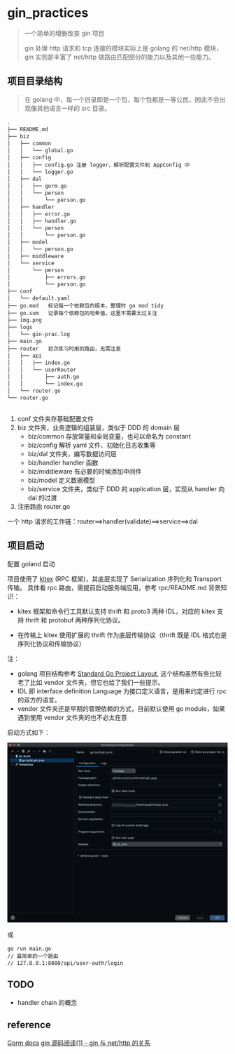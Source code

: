 # gin_practices
> 一个简单的增删改查 gin 项目
> 
> gin 处理 http 请求和 tcp 连接的模块实际上是 golang 的 net/http 模块，gin 实则是丰富了 net/http 做路由匹配部分的能力以及其他一些能力。
## 项目目录结构

> 在 golang 中，每一个目录即是一个包，每个包都是一等公民，因此不会出现像其他语言一样的 src 目录。

```plain
.
├── README.md
├── biz
│   ├── common
│   │   └── global.go
│   ├── config
│   │   ├── config.go 注册 logger，解析配置文件到 AppConfig 中
│   │   └── logger.go
│   ├── dal
│   │   ├── gorm.go
│   │   └── person
│   │       └── person.go
│   ├── handler
│   │   ├── error.go
│   │   ├── handler.go
│   │   └── person
│   │       └── person.go
│   ├── model
│   │   └── person.go
│   ├── middleware
│   └── service
│       └── person
│           ├── errors.go
│           └── person.go
├── conf
│   └── default.yaml
├── go.mod   标记每一个依赖包的版本，整理时 go mod tidy 
├── go.sum   记录每个依赖包的哈希值，这里不需要太过关注
├── img.png
├── logs
│   └── gin-prac.log
├── main.go
├── router   初次练习时用的路由，无需注意
│   ├── api
│   │   ├── index.go
│   │   └── userRouter
│   │       ├── auth.go
│   │       └── index.go
│   └── router.go
└── router.go    
    
```
1. conf 文件夹存基础配置文件
2. biz 文件夹，业务逻辑的组装层，类似于 DDD 的 domain 层
   - biz/common 存放常量和全局变量，也可以命名为 constant
   - biz/config 解析 yaml 文件、初始化日志收集等 
   - biz/dal 文件夹，编写数据访问层
   - biz/handler handler 函数
   - biz/middleware 有必要的时候添加中间件
   - biz/model 定义数据模型
   - biz/service 文件夹，类似于 DDD 的 application 层，实现从 handler 向 dal 的过渡
3. 注册路由 router.go

一个 http 请求的工作链：router==>handler(validate)==>service==>dal
## 项目启动
配置 goland 启动

项目使用了 [kitex](https://www.cloudwego.io/zh/docs/kitex/overview/) (RPC 框架)，其底层实现了 Serialization 序列化和 Transport 传输。
具体看 rpc 路由，需提前启动服务端应用，参考 rpc/README.md 
背景知识：
- kitex 框架和命令行工具默认支持 thrift 和 proto3 两种 IDL，对应的 kitex 支持 thrift 和 protobuf 两种序列化协议。 
  
- 在传输上 kitex 使用扩展的 thrift 作为底层传输协议（thrift 既是 IDL 格式也是序列化协议和传输协议）

注：
- golang 项目结构参考 [Standard Go Project Layout](https://github.com/golang-standards/project-layout/blob/master/README_zh.md),
  这个结构虽然有些比较老了比如 vendor 文件夹，但它也给了我们一些提示。
- IDL 即 interface definition Language 为接口定义语言，是用来约定进行 rpc 的双方的语言。
- vendor 文件夹还是早期的管理依赖的方式，目前默认使用 go module，如果遇到使用 vendor 文件夹的也不必太在意

启动方式如下：

![img.png](img.png)

或
```golang
go run main.go
// 最简单的一个路由
// 127.0.0.1:8080/api/user-auth/login
```

## TODO
- handler chain 的概念

## reference
[Gorm docs](https://gorm.io/zh_CN/docs)
[gin 源码阅读(1) - gin 与 net/http 的关系](https://www.cnblogs.com/457220157-FTD/p/15331188.html)

